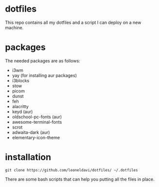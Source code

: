 # dotfiles
This repo contains all my dotfiles and a script I can deploy on a new machine.
# packages
The needed packages are as follows:
- i3wm
- yay (for installing aur packages)
- i3blocks
- stow
- picom
- dunst
- feh
- alacritty
- keyd (aur)
- oldschool-pc-fonts (aur)
- awesome-terminal-fonts
- scrot
- adwaita-dark (aur)
- elementary-icon-theme
# installation
```
git clone https://github.com/leoneldavi/dotfiles/ ~/.dotfiles
```
There are some bash scripts that can help you putting all the files in place.
